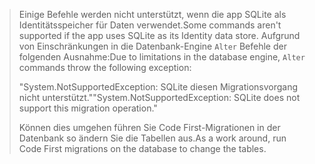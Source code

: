 > <span data-ttu-id="8bdc3-101">Einige Befehle werden nicht unterstützt, wenn die app SQLite als Identitätsspeicher für Daten verwendet.</span><span class="sxs-lookup"><span data-stu-id="8bdc3-101">Some commands aren't supported if the app uses SQLite as its Identity data store.</span></span> <span data-ttu-id="8bdc3-102">Aufgrund von Einschränkungen in die Datenbank-Engine `Alter` Befehle der folgenden Ausnahme:</span><span class="sxs-lookup"><span data-stu-id="8bdc3-102">Due to limitations in the database engine, `Alter` commands throw the following exception:</span></span>
>
> <span data-ttu-id="8bdc3-103">"System.NotSupportedException: SQLite diesen Migrationsvorgang nicht unterstützt."</span><span class="sxs-lookup"><span data-stu-id="8bdc3-103">"System.NotSupportedException: SQLite does not support this migration operation."</span></span> 
>
> <span data-ttu-id="8bdc3-104">Können dies umgehen führen Sie Code First-Migrationen in der Datenbank so ändern Sie die Tabellen aus.</span><span class="sxs-lookup"><span data-stu-id="8bdc3-104">As a work around, run Code First migrations on the database to change the tables.</span></span>
